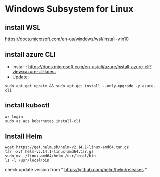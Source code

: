 # Windows Subsystem for Linux
## install WSL
https://docs.microsoft.com/en-us/windows/wsl/install-win10

## install azure CLI
* Install : https://docs.microsoft.com/en-us/cli/azure/install-azure-cli?view=azure-cli-latest
* Update:
```shell 
sudo apt-get update && sudo apt-get install --only-upgrade -y azure-cli
```
## install kubectl
```shell
az login
sudo az acs kubernetes install-cli
```

## Install Helm
```shell
wget https://get.helm.sh/helm-v2.14.1-linux-amd64.tar.gz
tar -xvf helm-v2.14.1-linux-amd64.tar.gz
sudo mv ./linux-amd64/helm /usr/local/bin
ls -l /usr/local/bin
```
check update version from " https://github.com/helm/helm/releases " 
